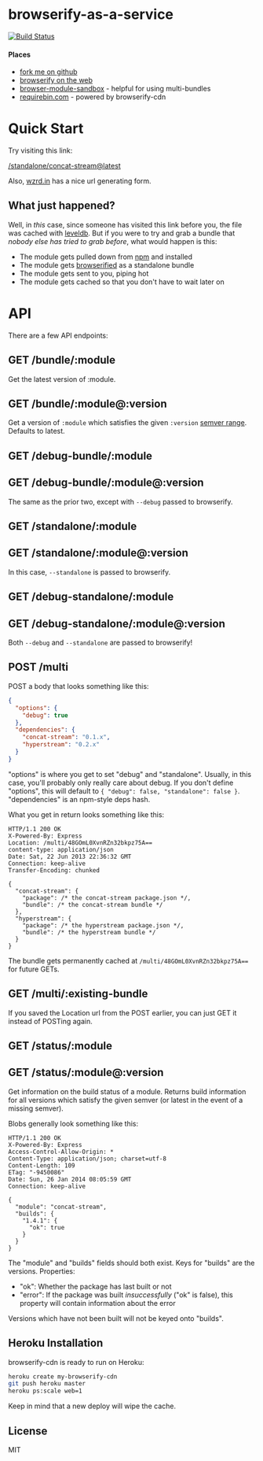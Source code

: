 # browserify-as-a-service

[![Build Status](https://travis-ci.org/jesusabdullah/browserify-cdn.png?branch=master)](https://travis-ci.org/jesusabdullah/browserify-cdn)

#### Places

* [fork me on github](https://github.com/jesusabdullah/browserify-cdn)
* [browserify on the web](http://browserify.org)
* [browser-module-sandbox](https://github.com/maxogden/browser-module-sandbox) - helpful for using multi-bundles
* [requirebin.com](http://requirebin.com) - powered by browserify-cdn

# Quick Start

Try visiting this link:

[/standalone/concat-stream@latest](http://wzrd.in/standalone/concat-stream@latest)

Also, [wzrd.in](http://wzrd.in) has a nice url generating form.

## What just happened?

Well, in *this* case, since someone has visited this link before you,
the file was cached with [leveldb](https://github.com/rvagg/node-levelup).
But if you were to try and grab a bundle that
*nobody else has tried to grab before*, what would happen is this:

* The module gets pulled down from [npm](http://npmjs.org) and installed
* The module gets [browserified](http://browserify.org) as a standalone bundle
* The module gets sent to you, piping hot
* The module gets cached so that you don't have to wait later on

# API

There are a few API endpoints:

## GET /bundle/:module

Get the latest version of :module.

## GET /bundle/:module@:version

Get a version of `:module` which satisfies the given `:version`
[semver range](https://github.com/isaacs/node-semver#ranges). Defaults to latest.

## GET /debug-bundle/:module
## GET /debug-bundle/:module@:version

The same as the prior two, except with `--debug` passed to browserify.

## GET /standalone/:module
## GET /standalone/:module@:version

In this case, `--standalone` is passed to browserify.

## GET /debug-standalone/:module
## GET /debug-standalone/:module@:version

Both `--debug` and `--standalone` are passed to browserify!

## POST /multi

POST a body that looks something like this:

```json
{
  "options": {
    "debug": true
  },
  "dependencies": {
    "concat-stream": "0.1.x",
    "hyperstream": "0.2.x"
  }
}
```

"options" is where you get to set "debug" and "standalone". Usually, in this
case, you'll probably only really care about debug. If you don't define
"options", this will default to `{ "debug": false, "standalone": false }`.
"dependencies" is an npm-style deps hash.

What you get in return looks something like this:

```
HTTP/1.1 200 OK
X-Powered-By: Express
Location: /multi/48GOmL0XvnRZn32bkpz75A==
content-type: application/json
Date: Sat, 22 Jun 2013 22:36:32 GMT
Connection: keep-alive
Transfer-Encoding: chunked

{
  "concat-stream": {
    "package": /* the concat-stream package.json */,
    "bundle": /* the concat-stream bundle */
  },
  "hyperstream": {
    "package": /* the hyperstream package.json */,
    "bundle": /* the hyperstream bundle */
  }
}
```

The bundle gets permanently cached at `/multi/48GOmL0XvnRZn32bkpz75A==` for
future GETs.

## GET /multi/:existing-bundle

If you saved the Location url from the POST earlier, you can just GET it
instead of POSTing again.

## GET /status/:module
## GET /status/:module@:version

Get information on the build status of a module. Returns build information for
all versions which satisfy the given semver (or latest in the event of a
missing semver).

Blobs generally look something like this:

```
HTTP/1.1 200 OK
X-Powered-By: Express
Access-Control-Allow-Origin: *
Content-Type: application/json; charset=utf-8
Content-Length: 109
ETag: "-9450086"
Date: Sun, 26 Jan 2014 08:05:59 GMT
Connection: keep-alive

{
  "module": "concat-stream",
  "builds": {
    "1.4.1": {
      "ok": true
    }
  }
}
```

The "module" and "builds" fields should both exist. Keys for "builds" are the
versions. Properties:

* "ok": Whether the package has last built or not
* "error": If the package was built *insuccessfully* ("ok" is
false), this property will contain information about the error

Versions which have not been built will not be keyed onto "builds".

## Heroku Installation

browserify-cdn is ready to run on Heroku:

```sh
heroku create my-browserify-cdn
git push heroku master
heroku ps:scale web=1
```

Keep in mind that a new deploy will wipe the cache.

## License

MIT
